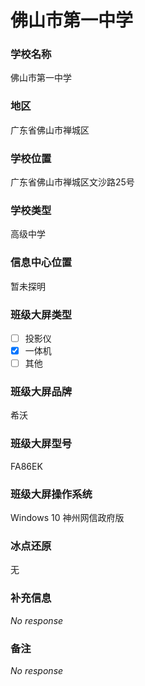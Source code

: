 # 佛山市第一中学

### 学校名称

佛山市第一中学

### 地区

广东省佛山市禅城区

### 学校位置

广东省佛山市禅城区文沙路25号

### 学校类型

高级中学

### 信息中心位置

暂未探明

### 班级大屏类型

- [ ] 投影仪
- [x] 一体机
- [ ] 其他

### 班级大屏品牌

希沃

### 班级大屏型号

FA86EK

### 班级大屏操作系统

Windows 10 神州网信政府版

### 冰点还原

无

### 补充信息

_No response_

### 备注

_No response_